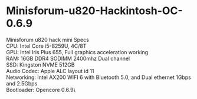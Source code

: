 # Minisforum-u820-Hackintosh-OC-0.6.9

Minisforum u820 hack mini Specs\
CPU: Intel Core i5-8259U, 4C/8T\
GPU: Intel Iris Plus 655, Full graphics acceleration working\
RAM: 16GB DDR4 SODIMM 2400mhz Dual channel\
SSD: Kingston NVME 512GB\
Audio Codec: Apple ALC layout id 11\
Networking: Intel AX200 WIFI 6 with Bluetooth 5.0, and Dual ethernet 1Gbps and 2.5Gbps\
Bootloader: Opencore 0.6.9\
